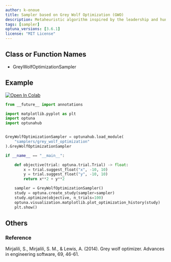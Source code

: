 ```yaml
---
author: k-onoue
title: Sampler based on Grey Wolf Optimization (GWO)
description: Metaheuristic algorithm inspired by the leadership and hunting behavior of grey wolves
tags: [sampler]
optuna_versions: [3.6.1]
license: "MIT License"
---
```


## Class or Function Names

- GreyWolfOptimizationSampler

## Example

[![Open In Colab](https://colab.research.google.com/assets/colab-badge.svg)](https://colab.research.google.com/github/optuna/optunahub-registry/blob/main/package/samplers/grey_wolf_optimization/example.ipynb)

```python
from __future__ import annotations

import matplotlib.pyplot as plt
import optuna
import optunahub


GreyWolfOptimizationSampler = optunahub.load_module(
    "samplers/grey_wolf_optimization"
).GreyWolfOptimizationSampler

if __name__ == "__main__":

    def objective(trial: optuna.trial.Trial) -> float:
        x = trial.suggest_float("x", -10, 10)
        y = trial.suggest_float("y", -10, 10)
        return x**2 + y**2

    sampler = GreyWolfOptimizationSampler()
    study = optuna.create_study(sampler=sampler)
    study.optimize(objective, n_trials=100)
    optuna.visualization.matplotlib.plot_optimization_history(study)
    plt.show()
```

## Others

### Reference

Mirjalili, S., Mirjalili, S. M., & Lewis, A. (2014). Grey wolf optimizer. Advances in engineering software, 69, 46-61.